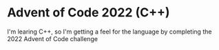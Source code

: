 # Advent of Code 2022 (C++)

I'm learing C++, so I'm getting a feel for the language by completing the 2022 Advent of Code challenge
